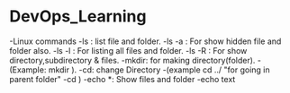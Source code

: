 # DevOps_Learning
-Linux commands
-ls : list file and folder.
-ls -a : For show hidden file and folder also.
-ls -l : For listing all files and folder.
-ls -R : For show directory,subdirectory & files.
-mkdir: for making directory(folder).
-(Example: mkdir <folder Name>).
-cd: change Directory
-(example cd ../ "for going in parent folder"
-cd <childfolder Name>)
-echo *: Show files and folder
-echo text
